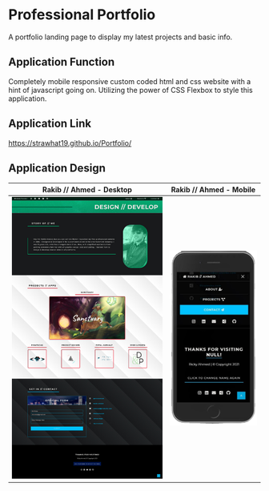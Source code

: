 # Professional Portfolio
A portfolio landing page to display my latest projects and basic info.

## Application Function
Completely mobile responsive custom coded html and css website with a hint of javascript going on. Utilizing the power of CSS Flexbox to style this application.

## Application Link
https://strawhat19.github.io/Portfolio/

## Application Design
Rakib // Ahmed - Desktop             |  Rakib // Ahmed - Mobile
:-------------------------:|:-------------------------:
![Portfolio on Desktop](/assets/images/Portfolio-screenshotlarge.jpg)  |  ![Portfolio on Mobile](/assets/images/IphoneTransparentVersion.png)



